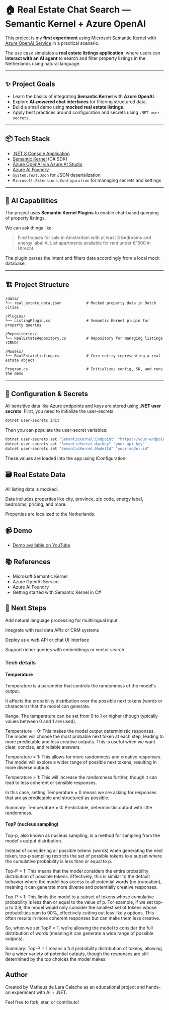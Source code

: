 # 🏠 Real Estate Chat Search — Semantic Kernel + Azure OpenAI

This project is my **first experiment** using [Microsoft Semantic Kernel](https://github.com/microsoft/semantic-kernel) with [Azure OpenAI Service](https://learn.microsoft.com/en-us/azure/ai-services/openai/) in a practical scenario.

The use case simulates a **real estate listings application**, where users can **interact with an AI agent** to search and filter property listings in the Netherlands using natural language.

---

## ✨ Project Goals

- Learn the basics of integrating **Semantic Kernel** with **Azure OpenAI**.
- Explore **AI-powered chat interfaces** for filtering structured data.
- Build a small demo using **mocked real estate listings**.
- Apply best practices around configuration and secrets using `.NET user-secrets`.

---

## 📦 Tech Stack

- [.NET 8 Console Application](https://learn.microsoft.com/en-us/dotnet/core/)
- [Semantic Kernel](https://github.com/microsoft/semantic-kernel) (C# SDK)
- [Azure OpenAI via Azure AI Studio](https://learn.microsoft.com/en-us/azure/ai-services/openai/overview)
- [Azure AI Foundry](https://aka.ms/azureaifoundry)
- `System.Text.Json` for JSON deserialization
- `Microsoft.Extensions.Configuration` for managing secrets and settings

---

## 🧠 AI Capabilities

The project uses **Semantic Kernel Plugins** to enable chat-based querying of property listings.

We can ask things like:

> Find houses for sale in Amsterdam with at least 3 bedrooms and energy label A.
> List apartments available for rent under €1500 in Utrecht.

The plugin parses the intent and filters data accordingly from a local mock database.

---

## 🏗️ Project Structure

```
/data/
└── real_estate_data.json           # Mocked property data in Dutch cities

/Plugins/
└── ListingPlugin.cs                # Semantic Kernel plugin for property queries

/Repositories/
└── RealEstateRepository.cs         # Repository for managing listings (CRUD)

/Models/
└── RealEstateListing.cs            # Core entity representing a real estate object

Program.cs                          # Initializes config, SK, and runs the demo
```

---

## 🔐 Configuration & Secrets

All sensitive data like Azure endpoints and keys are stored using **.NET user secrets**.
First, you need to initialize the user-secrets:

```bash
dotnet user-secrets init
```

Then you can populate the user-secret variables:

```bash
dotnet user-secrets set "SemanticKernel:Endpoint" "https://your-endpoint"
dotnet user-secrets set "SemanticKernel:ApiKey" "your-api-key"
dotnet user-secrets set "SemanticKernel:ModelId" "your-model-id"
```

These values are loaded into the app using IConfiguration.

## 🗃️ Real Estate Data

All listing data is mocked.

Data includes properties like city, province, zip code, energy label, bedrooms, pricing, and more.

Properties are localized to the Netherlands.

## 📹 Demo

- [Demo available on YouTube](https://youtu.be/tupiUTkqohs?si=1P4YtlSqBNgY2_R6)

## 📚 References

- Microsoft Semantic Kernel
- Azure OpenAI Service
- Azure AI Foundry
- Getting started with Semantic Kernel in C#

## 🚀 Next Steps

Add natural language processing for multilingual input

Integrate with real data APIs or CRM systems

Deploy as a web API or chat UI interface

Support richer queries with embeddings or vector search

### Tech details

#### Temperature

Temperature is a parameter that controls the randomness of the model's output.

It affects the probability distribution over the possible next tokens (words or characters) that the model can generate.

Range: The temperature can be set from 0 to 1 or higher (though typically values between 0 and 1 are used).

Temperature = 0: This makes the model output deterministic responses. The model will choose the most probable next token at each step, leading to more predictable and less creative outputs. This is useful when we want clear, concise, and reliable answers.

Temperature = 1: This allows for more randomness and creative responses. The model will explore a wider range of possible next tokens, resulting in more diverse outputs.

Temperature > 1: This will increase the randomness further, though it can lead to less coherent or sensible responses.

In this case, setting Temperature = 0 means we are asking for responses that are as predictable and structured as possible.

Summary: Temperature = 0: Predictable, deterministic output with little randomness.

#### TopP (nucleus sampling)

Top-p, also known as nucleus sampling, is a method for sampling from the model's output distribution.

Instead of considering all possible tokens (words) when generating the next token, top-p sampling restricts the set of possible tokens to a subset where the cumulative probability is less than or equal to p.

Top-P = 1: This means that the model considers the entire probability distribution of possible tokens. Effectively, this is similar to the default behavior where the model has access to all potential words (no truncation), meaning it can generate more diverse and potentially creative responses.

Top-P < 1: This limits the model to a subset of tokens whose cumulative probability is less than or equal to the value of p. For example, if we set top-p to 0.9, the model would only consider the smallest set of tokens whose probabilities sum to 90%, effectively cutting out less likely options. This often results in more coherent responses but can make them less creative.

So, when we set TopP = 1, we're allowing the model to consider the full distribution of words (meaning it can generate a wide range of possible outputs).

Summary: Top-P = 1 means a full probability distribution of tokens, allowing for a wider variety of potential outputs, though the responses are still determined by the top choices the model makes.

## Author

Created by Matheus de Lara Calache as an educational project and hands-on experiment with AI + .NET.

Feel free to fork, star, or contribute!
